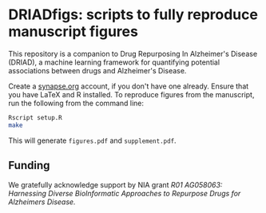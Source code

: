 # DRIADfigs: scripts to fully reproduce manuscript figures

This repository is a companion to Drug Repurposing In Alzheimer's Disease (DRIAD), a machine learning framework for quantifying potential associations between drugs and Alzheimer's Disease.

Create a [synapse.org](https://www.synapse.org/) account, if you don't have one already. Ensure that you have LaTeX and R  installed. To reproduce figures from the manuscript, run the following from the command line:

``` sh
Rscript setup.R
make
```

This will generate `figures.pdf` and `supplement.pdf`.

## Funding

We gratefully acknowledge support by NIA grant *R01 AG058063: Harnessing Diverse BioInformatic Approaches to Repurpose Drugs for Alzheimers Disease.*


